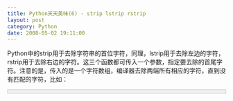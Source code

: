 ```yaml
---
title: Python天天美味(6) - strip lstrip rstrip
layout: post
category: Python
date: 2008-05-02 19:11:00
---
```


Python中的strip用于去除字符串的首位字符，同理，lstrip用于去除左边的字符，rstrip用于去除右边的字符。这三个函数都可传入一个参数，指定要去除的首尾字符。注意的是，传入的是一个字符数组，编译器去除两端所有相应的字符，直到没有匹配的字符，比如：

<div style="border: 1px solid #cccccc; padding: 4px 5px 4px 4px; background-color: #eeeeee; font-size: 13px; width: 98%;"><!--

Code highlighting produced by Actipro CodeHighlighter (freeware)

http://www.CodeHighlighter.com/

-->![](http://www.cnblogs.com/Images/OutliningIndicators/None.gif)<span style="color: #000000;">theString&nbsp;</span><span style="color: #000000;">=</span><span style="color: #000000;">&nbsp;</span><span style="color: #800000;">'</span><span style="color: #800000;">saaaay&nbsp;yes&nbsp;no&nbsp;yaaaass</span><span style="color: #800000;">'</span><span style="color: #000000;">

![](http://www.cnblogs.com/Images/OutliningIndicators/None.gif)</span><span style="color: #0000ff;">print</span><span style="color: #000000;">&nbsp;theString.strip(</span><span style="color: #800000;">'</span><span style="color: #800000;">say</span><span style="color: #800000;">'</span><span style="color: #000000;">)</span></div>

theString<span style="color: red;">依次被去除首尾在['s'，'a'，'y']数组内的字符，直到字符在不数组内。</span>所以，输出的结果为：

**yes no**

比较简单吧，lstrip和rstrip原理是一样的。注意：当没有传入参数时，是默认去除首尾空格的。

<div style="border: 1px solid #cccccc; padding: 4px 5px 4px 4px; background-color: #eeeeee; font-size: 13px; width: 98%;"><!--

Code highlighting produced by Actipro CodeHighlighter (freeware)

http://www.CodeHighlighter.com/

-->![](http://www.cnblogs.com/Images/OutliningIndicators/None.gif)<span style="color: #000000;">theString&nbsp;</span><span style="color: #000000;">=</span><span style="color: #000000;">&nbsp;</span><span style="color: #800000;">'</span><span style="color: #800000;">saaaay&nbsp;yes&nbsp;no&nbsp;yaaaass</span><span style="color: #800000;">'</span><span style="color: #000000;">

![](http://www.cnblogs.com/Images/OutliningIndicators/None.gif)</span><span style="color: #0000ff;">print</span><span style="color: #000000;">&nbsp;theString.strip(</span><span style="color: #800000;">'</span><span style="color: #800000;">say</span><span style="color: #800000;">'</span><span style="color: #000000;">)

![](http://www.cnblogs.com/Images/OutliningIndicators/None.gif)</span><span style="color: #0000ff;">print</span><span style="color: #000000;">&nbsp;theString.strip(</span><span style="color: #800000;">'</span><span style="color: #800000;">say&nbsp;</span><span style="color: #800000;">'</span><span style="color: #000000;">)&nbsp;</span><span style="color: #008000;">#</span><span style="color: #008000;">say后面有空格</span><span style="color: #008000;">

![](http://www.cnblogs.com/Images/OutliningIndicators/None.gif)</span><span style="color: #0000ff;">print</span><span style="color: #000000;">&nbsp;theString.lstrip(</span><span style="color: #800000;">'</span><span style="color: #800000;">say</span><span style="color: #800000;">'</span><span style="color: #000000;">)

![](http://www.cnblogs.com/Images/OutliningIndicators/None.gif)</span><span style="color: #0000ff;">print</span><span style="color: #000000;">&nbsp;theString.rstrip(</span><span style="color: #800000;">'</span><span style="color: #800000;">say</span><span style="color: #800000;">'</span><span style="color: #000000;">)</span></div>

运行结果：

<div style="border: 1px solid #cccccc; padding: 4px 5px 4px 4px; background-color: #eeeeee; font-size: 13px; width: 98%;"><!--

Code highlighting produced by Actipro CodeHighlighter (freeware)

http://www.CodeHighlighter.com/

-->![](http://www.cnblogs.com/Images/OutliningIndicators/None.gif)<span style="color: #000000;">&nbsp;yes&nbsp;no&nbsp;

![](http://www.cnblogs.com/Images/OutliningIndicators/None.gif)es&nbsp;no

![](http://www.cnblogs.com/Images/OutliningIndicators/None.gif)&nbsp;yes&nbsp;no&nbsp;yaaaass

![](http://www.cnblogs.com/Images/OutliningIndicators/None.gif)saaaay&nbsp;yes&nbsp;no</span></div>

#### [
Python  天天美味系列（总）](http://www.cnblogs.com/coderzh/archive/2008/07/08/pythoncookbook.html)  
[Python    天天美味(4) - isinstance判断对象类型](http://www.cnblogs.com/coderzh/archive/2008/05/02/1179609.html)&nbsp;   
  
[Python    天天美味(5) - ljust rjust center](http://www.cnblogs.com/coderzh/archive/2008/05/02/1179709.html) &nbsp;
  
[Python    天天美味(6) - strip lstrip rstrip](http://www.cnblogs.com/coderzh/archive/2008/05/02/1179725.html) &nbsp;
  
[Python    天天美味(7) - 连接字符串(join %)](http://www.cnblogs.com/coderzh/archive/2008/05/03/1180563.html) &nbsp;
  
[Python    天天美味(8) - 字符串中的字符倒转](http://www.cnblogs.com/coderzh/archive/2008/05/03/1180584.html) 
..
